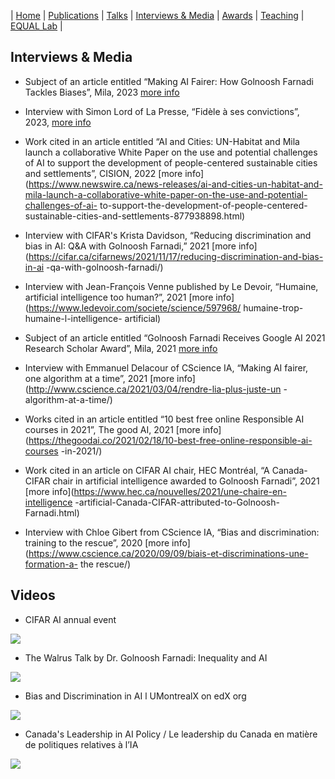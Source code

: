 | [Home](index.md) | [Publications](https://scholar.google.com/citations?user=4Vjp6hwAAAAJ&hl=en) | [Talks](talks.md) | [Interviews & Media](news.md) | [Awards](awards.md) | [Teaching](teaching.md) | [EQUAL Lab](student.md) | 

## Interviews & Media

- Subject of an article entitled “Making AI Fairer: How Golnoosh Farnadi Tackles Biases”, Mila, 2023 [more info](https://mila.quebec/en/making-ai-fairer-how-golnoosh-farnadi-tackles-biases/)

- Interview with Simon Lord of La Presse, “Fidèle à ses convictions”, 2023, [more info](https://www.lapresse.ca/affaires/portfolio/2023-02-17/intelligence-artificielle/fidele-a-ses-convictions.php)

- Work cited in an article entitled “AI and Cities: UN-Habitat and Mila launch a collaborative White Paper on the use and potential challenges of AI to support the development of people-centered sustainable cities and settlements”, CISION, 2022 [more info](https://www.newswire.ca/news-releases/ai-and-cities-un-habitat-and-mila-launch-a-collaborative-white-paper-on-the-use-and-potential-challenges-of-ai- to-support-the-development-of-people-centered-sustainable-cities-and-settlements-877938898.html)

- Interview with CIFAR's Krista Davidson, “Reducing discrimination and bias in AI: Q&A with Golnoosh Farnadi,” 2021 [more info](https://cifar.ca/cifarnews/2021/11/17/reducing-discrimination-and-bias-in-ai -qa-with-golnoosh-farnadi/)

- Interview with Jean-François Venne published by Le Devoir, “Humaine, artificial intelligence too human?”, 2021 [more info](https://www.ledevoir.com/societe/science/597968/ humaine-trop- humaine-l-intelligence- artificial)

- Subject of an article entitled “Golnoosh Farnadi Receives Google AI 2021 Research Scholar Award”, Mila, 2021 [more info](https://mila.quebec/en/golnoosh-farnadi-receives-google-ai-2021-research-scholar-award/)

- Interview with Emmanuel Delacour of CScience IA, “Making AI fairer, one algorithm at a time”, 2021 [more info](http://www.cscience.ca/2021/03/04/rendre-lia-plus-juste-un -algorithm-at-a-time/)

- Works cited in an article entitled “10 best free online Responsible AI courses in 2021”, The good AI, 2021 [more info](https://thegoodai.co/2021/02/18/10-best-free-online-responsible-ai-courses -in-2021/)

- Work cited in an article on CIFAR AI chair, HEC Montréal, “A Canada-CIFAR chair in artificial intelligence awarded to Golnoosh Farnadi”, 2021 [more info](https://www.hec.ca/nouvelles/2021/une-chaire-en-intelligence -artificial-Canada-CIFAR-attributed-to-Golnoosh-Farnadi.html)

- Interview with Chloe Gibert from CScience IA, “Bias and discrimination: training to the rescue”, 2020 [more info](https://www.cscience.ca/2020/09/09/biais-et-discriminations-une-formation-a- the rescue/)

## Videos

- CIFAR AI annual event

[![](https://markdown-videos-api.jorgenkh.no/youtube/upwjjYAPiek?si=jEEm4DolSr4TNa3e)](https://youtu.be/upwjjYAPiek?si=jEEm4DolSr4TNa3e)

- The Walrus Talk by Dr. Golnoosh Farnadi: Inequality and AI

[![](https://markdown-videos-api.jorgenkh.no/youtube/ww5a6sFENkA?si=kbH2r-9eq9dyWeNf)](https://youtu.be/ww5a6sFENkA?si=kbH2r-9eq9dyWeNf)

- Bias and Discrimination in AI l UMontrealX on edX org

[![](https://markdown-videos-api.jorgenkh.no/youtube/DR1gLslKKeI?si=dobz8gppF8skqGH)](https://youtu.be/DR1gLslKKeI?si=dobz8gppF8skqGH)

- Canada's Leadership in AI Policy / Le leadership du Canada en matière de politiques relatives à l’IA

[![](https://markdown-videos-api.jorgenkh.no/youtube/ieMRp--C_eM?si=D6VhueEnAFcCO7gt)](https://youtu.be/ieMRp--C_eM?si=D6VhueEnAFcCO7gt)




